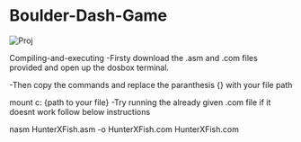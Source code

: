 # Boulder-Dash-Game

![Proj](https://github.com/Rafeel1/Boulder-Dash-Game/assets/99249483/4cd322db-714d-458a-9a1e-c041b61d566b)

Compiling-and-executing
-Firsty download the .asm and .com files provided and open up the dosbox terminal.

-Then copy the commands and replace the paranthesis {} with your file path

mount c: {path to your file}
-Try running the already given .com file if it doesnt work follow below instructions

nasm HunterXFish.asm -o HunterXFish.com
HunterXFish.com
